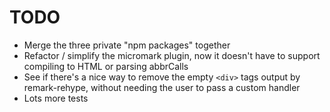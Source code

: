 TODO
====

- Merge the three private "npm packages" together
- Refactor / simplify the micromark plugin, now it doesn't have to support compiling to HTML or parsing abbrCalls
- See if there's a nice way to remove the empty `<div>` tags output by remark-rehype, without needing the user to pass a custom handler
- Lots more tests